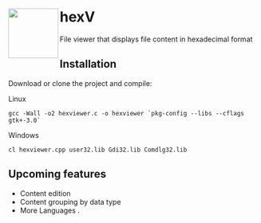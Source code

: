 # hexV <img align="left" width="100" height="100" src=https://github.com/manekenpix/hexV/blob/master/Linux/hv.png>

File viewer that displays file content in hexadecimal format


## Installation

Download or clone the project and compile:

Linux
```
gcc -Wall -o2 hexviewer.c -o hexviewer `pkg-config --libs --cflags gtk+-3.0`
```

Windows
```
cl hexviewer.cpp user32.lib Gdi32.lib Comdlg32.lib
```

## Upcoming features

 - Content edition
 - Content grouping by data type
 - More Languages
.